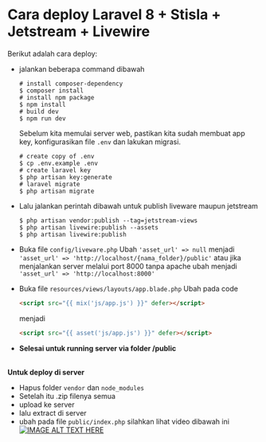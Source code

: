 # Cara deploy Laravel 8 + Stisla + Jetstream + Livewire
Berikut adalah cara deploy:
- jalankan beberapa command dibawah
    ```shell
    # install composer-dependency
    $ composer install
    # install npm package
    $ npm install
    # build dev 
    $ npm run dev
    ```

    Sebelum kita memulai server web, pastikan kita sudah membuat app key, konfigurasikan file `.env` dan lakukan migrasi.

    ```shell
    # create copy of .env
    $ cp .env.example .env
    # create laravel key
    $ php artisan key:generate
    # laravel migrate
    $ php artisan migrate
    ```
- Lalu jalankan perintah dibawah untuk publish liveware maupun jetstream
    ```shell
    $ php artisan vendor:publish --tag=jetstream-views
    $ php artisan livewire:publish --assets
    $ php artisan livewire:publish
    ```
- Buka file ```config/liveware.php```
    Ubah ```'asset_url' => null``` menjadi ```'asset_url' => 'http://localhost/{nama_folder}/public'``` 
    atau jika menjalankan server melalui port 8000 tanpa apache ubah menjadi ```'asset_url' => 'http://localhost:8000'``` 

- Buka file ```resources/views/layouts/app.blade.php```
    Ubah pada code 
    ```html
    <script src="{{ mix('js/app.js') }}" defer></script>
    ```
    menjadi 
    ```html
    <script src="{{ asset('js/app.js') }}" defer></script>
    ```
- <b>Selesai untuk running server via folder /public</b>

<br>
<b>Untuk deploy di server</b>

- Hapus folder ```vendor``` dan ```node_modules```
- Setelah itu .zip filenya semua
- upload ke server
- lalu extract di server
- ubah pada file ```public/index.php```
silahkan lihat video dibawah ini [![IMAGE ALT TEXT HERE](https://img.youtube.com/vi/_SJvt274lLI/0.jpg)](https://www.youtube.com/watch?v=_SJvt274lLI&t=613s)
